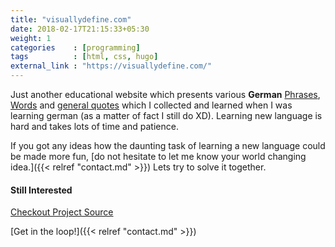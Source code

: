 ```yaml
---
title: "visuallydefine.com"
date: 2018-02-17T21:15:33+05:30
weight: 1
categories    : [programming]
tags          : [html, css, hugo]
external_link : "https://visuallydefine.com/"
---
```


Just another educational website which presents various **German**
[Phrases](https://visuallydefine.com/phrase),
[Words](https://visuallydefine.com/wortschatz/) and
[general quotes](https://visuallydefine.com/quote/)
which I collected and learned when I was learning german (as
  a  matter of fact I still do XD). Learning new language is hard and takes lots
of time and patience.

If you got any ideas how the daunting task of learning a new language could be made
more fun, [do not hesitate to let me know your world changing idea.]({{< relref "contact.md" >}})
Lets try to solve it together.

#### Still Interested

<div class="w3-button w3-theme">
  <a href="https://github.com/avimehenwal/visuallydefine">
    <i class="fa fa-github"></i>  Checkout Project Source
  </a>
</div>

[Get in the loop!]({{< relref "contact.md" >}})
